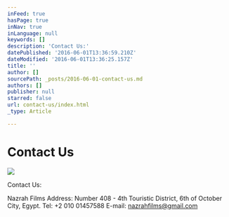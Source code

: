 ```yaml
---
inFeed: true
hasPage: true
inNav: true
inLanguage: null
keywords: []
description: 'Contact Us:'
datePublished: '2016-06-01T13:36:59.210Z'
dateModified: '2016-06-01T13:36:25.157Z'
title: ''
author: []
sourcePath: _posts/2016-06-01-contact-us.md
authors: []
publisher: null
starred: false
url: contact-us/index.html
_type: Article

---
```

# Contact Us
![](https://the-grid-user-content.s3-us-west-2.amazonaws.com/5e6ed3e3-98a5-4258-be25-46fdd9ffc360.jpg)

Contact Us:

Nazrah Films Address: Number 408 - 4th Touristic District, 6th of October City, Egypt. Tel: +2 010 01457588 E-mail: nazrahfilms@gmail.com